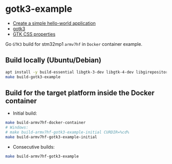 # gotk3-example
* [Create a simple hello-world application](https://wiki.st.com/stm32mpu/wiki/Getting_started/STM32MP1_boards/STM32MP135x-DK/Develop_on_Arm%C2%AE_Cortex%C2%AE-A7/Create_a_simple_hello-world_application)
* [gotk3](https://github.com/gotk3/gotk3)
* [GTK CSS properties](https://docs.gtk.org/gtk3/css-properties.html)

Go `GTK3` build for stm32mp1 `armv7hf` in `Docker` container example.

## Build locally (Ubuntu/Debian)
```bash
apt install -y build-essential libgtk-3-dev libgtk-4-dev libgirepository1.0-dev
make build-gotk3-example
```

## Build for the target platform inside the Docker container
* Initial build:
```bash
make build-armv7hf-docker-container
# Windows:
# make build-armv7hf-gotk3-example-initial CURDIR=%cd%
make build-armv7hf-gotk3-example-initial
```

* Consecutive builds:
```bash
make build-armv7hf-gotk3-example
```
